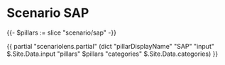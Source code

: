 # Scenario SAP

{{- $pillars := slice "scenario/sap" -}}

{{ partial "scenariolens.partial" (dict "pillarDisplayName" "SAP" "input" $.Site.Data.input "pillars" $pillars "categories" $.Site.Data.categories) }}